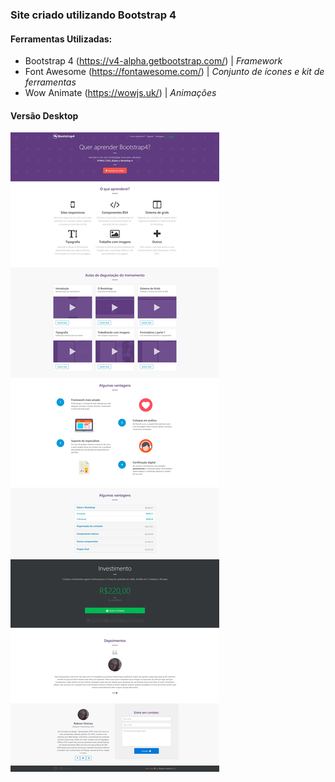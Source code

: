 ### Site criado utilizando Bootstrap 4

#### Ferramentas Utilizadas:

* Bootstrap 4 (https://v4-alpha.getbootstrap.com/) | *Framework*
* Font Awesome (https://fontawesome.com/) | *Conjunto de ícones e kit de ferramentas*
* Wow Animate (https://wowjs.uk/) | *Animações*

#### Versão Desktop 

![Bueprint Versão Desktop](https://raw.githubusercontent.com/RobsonVinicius/site-bootstrap4/master/thumbnail.jpg)
